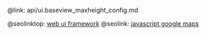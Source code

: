 @link: api/ui.baseview_maxheight_config.md

@seolinktop: [web ui framework](https://webix.com)
@seolink: [javascript google maps](https://webix.com/widget/maps/)
